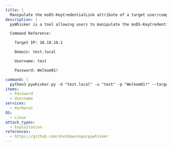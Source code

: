 ```yaml
---
title: |
  Manipulate the msDS-KeyCredentialLink attribute of a target user/computer to obtain full control over that object
description: |
  pyWhisker is a tool allowing users to manipulate the msDS-KeyCredentialLink attribute of a target user/computer to obtain full control over that object. It's based on Impacket and on our Python equivalent of Michael Grafnetter's DSInternals called PyDSInternals. This tool, along with Dirk-jan's PKINITtools allow for a complete primitive exploitation on UNIX-based systems only.

  Command Reference:

  	Target IP: 10.10.10.1

  	Domain: test.local

  	Username: test

  	Password: Welkom01!

command: |
  python3 pywhisker.py -d "test.local" -u "test" -p "Welkom01!" --target "user2" --action "list" --dc-ip "10.10.10.1"
items:
  - Password
  - Username
services:
  - Kerberos
OS:
  - Linux
attack_types:
  - Exploitation
references:
  - https://github.com/shutdownrepo/pywhisker
---
```

